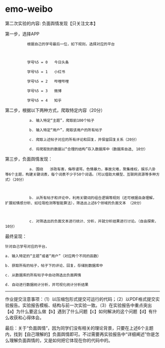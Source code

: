 # emo-weibo
第二次实验的内容:    负面舆情发现【只关注文本】



第一步，选择APP

              根据自己的学号最后一位，如下规则，选择对应的平台



              学号%5 = 0   今日头条

              学号%5 = 1   小红书

              学号%5 = 2   哔哩哔哩

              学号%5 = 3   微博

              学号%5 = 4   知乎

 

第二步，根据以下两种方式，爬取特定内容（20分）



	           a. 输入特定“主题”，爬取前100个帖子

	           b. 输入特定“用户”，爬取该用户的所有帖子

               c. 爬取上述帖子对应的所有评论和回复，并保留回复关系（20分）

               d. 将爬取到的数据以“合理的结构”存入数据库中（数据库自选, 10分）



第三步，负面舆情发现：



	           a. 围绕   涉政有害，侮辱谩骂，色情暴力，事故灾难，聚集维权，娱乐八卦 等6个主题，构建关键词表，每个词表不少于50个词语。（可以借助大模型、互联网资源等多种方式）（20分）



	           b. 从所有帖子和评论中，利用关键词的组合逻辑等规则（还可根据自身理解，扩展如情感分析、如垃圾检测等智能算法），筛选出上述6个领域的负面文本 （20分）



	           c. 对筛选出的负面文本进行统计、分析，并就分析结果进行讨论。（自由探索，10分）



最终呈现：

	针对自己学号对应的平台，

	a. 输入特定的“主题”或者“用户”（对应两个不同的函数）

	b. 获取所有的帖子，帖子下的评论、回复，存储到数据库中

	c. 从数据库的所有帖子中自动筛选出负面舆情

	d. 自动进行数据统计分析，并可视化统计分析结果





-------------------------------------------------------------------------------



作业提交注意事项：（1）以压缩包形式提交可运行的代码；（2）以PDF格式提交实验报告。实验报告模板、结构与前一次实验一致。（3）在实验报告中重点突出【a】为什么要这么做【b】遇到了什么问题【c】如何解决的这个问题【d】有什么收获和心得体会。





最后：关于“负面舆情”，因为同学们没有相关的理论背景，只要在上述6个主题内，找到【自己理解的】负面舆情即可。不过需要再实验报告中“详细阐述”你是怎么理解负面舆情的，又是如何把它体现在你的代码中的。


